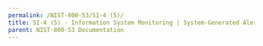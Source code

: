```yaml
---
permalink: /NIST-800-53/SI-4 (5)/
title: SI-4 (5) - Information System Monitoring | System-Generated Alerts
parent: NIST-800-53 Documentation
---
```

